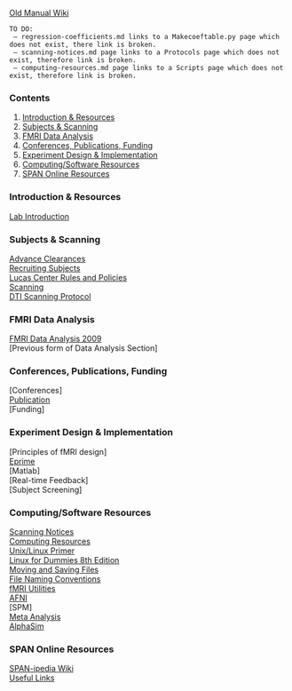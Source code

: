 [Old Manual Wiki](https://web.stanford.edu/group/spanlab/cgi-bin/wiki/index.php?title=Lab_Manual)

```
TO DO:
 – regression-coefficients.md links to a Makecoeftable.py page which does not exist, there link is broken.
 – scanning-notices.md page links to a Protocols page which does not exist, therefore link is broken.
 – computing-resources.md page links to a Scripts page which does not exist, therefore link is broken.
```

### Contents
1. [Introduction & Resources](#introduction)
2. [Subjects & Scanning](#subjects-scanning)
3. [FMRI Data Analysis](#data-analysis)
4. [Conferences, Publications, Funding](#conf-pub-fund)
5. [Experiment Design & Implementation](#exp-design)
6. [Computing/Software Resources](#computing/software)
7. [SPAN Online Resources](#online-resources)

<a name="introduction"></a>
### Introduction & Resources
[Lab Introduction](introduction-and-resources/lab-introduction.md)

<a name="subjects-scanning"></a>
### Subjects & Scanning
[Advance Clearances](subjects-and-scanning/advance-clearances.md)\
[Recruiting Subjects](subjects-and-scanning/recruiting-subjects.md)\
[Lucas Center Rules and Policies](subjects-and-scanning/lucas-center-rules-policies.md)\
[Scanning](subjects-and-scanning/scanning.md)\
[DTI Scanning Protocol](subjects-and-scanning/dti-scanning-protocol.md)

<a name="data-analysis"></a>
### FMRI Data Analysis
[FMRI Data Analysis 2009](fmri-data-analysis/fmri-data-analysis-2009.md)\
[Previous form of Data Analysis Section]

<a name="conf-pub-fund"></a>
### Conferences, Publications, Funding
[Conferences]\
[Publication](conferences-publications-funding/publication.md)\
[Funding]

<a name="exp-design"></a>
### Experiment Design & Implementation
[Principles of fMRI design]\
[Eprime](fmri-data-analysis/general-program-guides/eprime.md)\
[Matlab]\
[Real-time Feedback]\
[Subject Screening]

<a name="computing/software"></a>
### Computing/Software Resources
[Scanning Notices](computing-software-resources/scanning-notices.md)\
[Computing Resources](computing-software-resources/computing-resources.md)\
[Unix/Linux Primer](computing-software-resources/unix-linux-primer.md)\
[Linux for Dummies 8th Edition](computing-software-resources/linux-for-dummies.md)\
[Moving and Saving Files](computing-software-resources/moving-and-saving-files.md)\
[File Naming Conventions](computing-software-resources/file-naming-conventions.md)\
[fMRI Utilities](computing-software-resources/fmri-utilities.md)\
[AFNI](computing-software-resources/afni.md)\
[SPM]\
[Meta Analysis](computing-software-resources/meta-analysis.md)\
[AlphaSim](computing-software-resources/alphasim.md)

<a name="online-resources"></a>
### SPAN Online Resources
[SPAN-ipedia Wiki](span-online-resources/spanipedia.md)\
[Useful Links](span-online-resources/useful-links.md)
